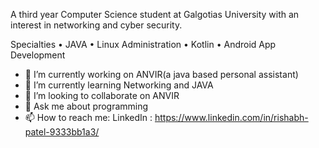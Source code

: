 
A third year Computer Science student at Galgotias University with an interest in networking and cyber security.

Specialties
• JAVA
• Linux Administration
• Kotlin
• Android App Development 

- 🔭 I’m currently working on ANVIR(a java based personal assistant)
- 🌱 I’m currently learning Networking and JAVA
- 👯 I’m looking to collaborate on ANVIR
- 💬 Ask me about programming
- 📫 How to reach me: LinkedIn : https://www.linkedin.com/in/rishabh-patel-9333bb1a3/
